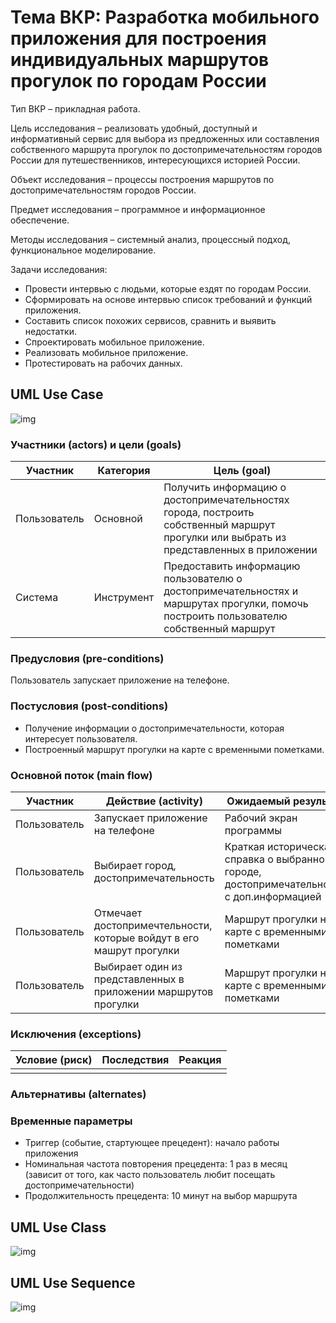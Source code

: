 # Тема ВКР: Разработка мобильного приложения для построения индивидуальных маршрутов прогулок по городам России

Тип ВКР – прикладная работа.

Цель исследования – реализовать удобный, доступный и информативный сервис для выбора из предложенных или составления собственного маршрута прогулок по достопримечательностям городов России для путешественников, интересующихся историей России.

Объект исследования – процессы построения маршрутов по достопримечательностям городов России.

Предмет исследования – программное и информационное обеспечение.

Методы исследования – системный анализ, процессный подход, функциональное моделирование.

Задачи исследования:

* Провести интервью с людьми, которые ездят по городам России.
* Сформировать на основе интервью список требований и функций приложения.
* Составить список похожих сервисов, сравнить и выявить недостатки.
* Спроектировать мобильное приложение.
* Реализовать мобильное приложение.
* Протестировать на рабочих данных.

## UML Use Case

![img](https://i.postimg.cc/DyWB9C3H/image.png)

### Участники (actors) и цели (goals)

| Участник  | Категория  | Цель (goal) |
|---|---|---|
| Пользователь | Основной  | Получить информацию о достопримечательностях города, построить собственный маршрут прогулки или выбрать из представленных в приложении |
| Система  | Инструмент  | Предоставить информацию пользователю о достопримечательностях и маршрутах прогулки, помочь построить пользователю собственный маршрут |

### Предусловия (pre-conditions)

Пользователь запускает приложение на телефоне.

### Постусловия (post-conditions)

* Получение информации о достопримечательности, которая интересует пользователя.
* Построенный маршрут прогулки на карте с временными пометками.

### Основной поток (main flow)

| Участник  | Действие (activity)  | Ожидаемый результат |
|---|---|---|
| Пользователь | Запускает приложение на телефоне | Рабочий экран программы |
| Пользователь | Выбирает город, достопримечательность | Краткая историческая справка о выбранном городе, достопримечательности с доп.информацией |
| Пользователь | Отмечает достопримечтельности, которые войдут в его машрут прогулки | Маршрут прогулки на карте с временными пометками |
| Пользователь | Выбирает один из представленных в приложении маршрутов прогулки | Маршрут прогулки на карте с временными пометками |

### Исключения (exceptions)

| Условие (риск) | Последствия | Реакция |
|---|---|---|
| |  |  |

### Альтернативы (alternates)

### Временные параметры

* Триггер (событие, стартующее прецедент): начало работы приложения
* Номинальная частота повторения прецедента: 1 раз в месяц (зависит от того, как часто пользователь любит посещать достопримечательности)
* Продолжительность прецедента: 10 минут на выбор маршрута

## UML Use Class

![img](https://i.postimg.cc/MptFmn7m/image.png)

## UML Use Sequence

![img](https://i.postimg.cc/52G0PSMx/image.png)
